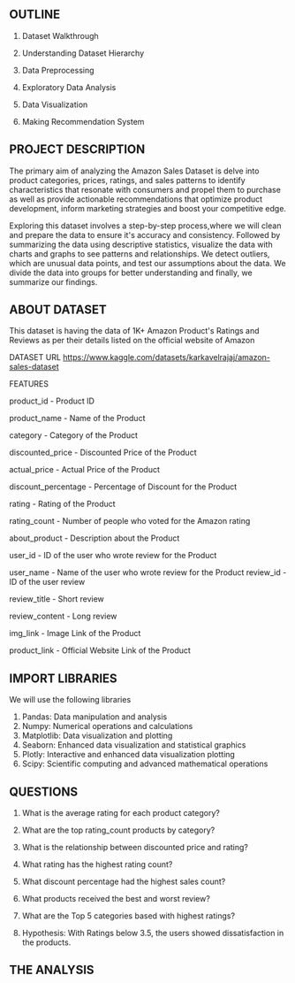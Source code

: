 ## OUTLINE
1. Dataset Walkthrough

2. Understanding Dataset Hierarchy

3. Data Preprocessing

4. Exploratory Data Analysis

5. Data Visualization

6. Making Recommendation System


## PROJECT DESCRIPTION

The primary aim of analyzing the Amazon Sales Dataset is delve into product categories, prices, ratings, and sales patterns to identify characteristics that resonate with consumers and propel them to purchase as well as provide actionable recommendations that optimize product development, inform marketing strategies and boost your competitive edge.

Exploring this dataset involves a step-by-step process,where we will clean and prepare the data to ensure it's accuracy and consistency. Followed by summarizing the data using descriptive statistics, visualize the data with charts and graphs to see patterns and relationships. We detect outliers, which are unusual data points, and test our assumptions about the data. We divide the data into groups for better understanding and finally, we summarize our findings.


## ABOUT DATASET

This dataset is having the data of 1K+ Amazon Product's Ratings and Reviews as per their details listed on the official website of Amazon

DATASET URL
https://www.kaggle.com/datasets/karkavelrajaj/amazon-sales-dataset

FEATURES

product_id - Product ID

product_name - Name of the Product

category - Category of the Product

discounted_price - Discounted Price of the Product

actual_price - Actual Price of the Product

discount_percentage - Percentage of Discount for the Product

rating - Rating of the Product

rating_count - Number of people who voted for the Amazon rating

about_product - Description about the Product

user_id - ID of the user who wrote review for the Product

user_name - Name of the user who wrote review for the Product
review_id - ID of the user review

review_title - Short review

review_content - Long review

img_link - Image Link of the Product

product_link - Official Website Link of the Product

## IMPORT LIBRARIES

We will use the following libraries
1. Pandas: Data manipulation and analysis
2. Numpy: Numerical operations and calculations
3. Matplotlib: Data visualization and plotting
4. Seaborn: Enhanced data visualization and statistical graphics
5. Plotly: Interactive and enhanced data visualization plotting
6. Scipy: Scientific computing and advanced mathematical operations

## QUESTIONS

1. What is the average rating for each product category?

2. What are the top rating_count products by category?

3. What is the relationship between discounted price and rating?

4. What rating has the highest rating count?

5. What discount percentage had the highest sales count?

6. What products received the best and worst review?

7. What are the Top 5 categories based with highest ratings?

8. Hypothesis: With Ratings below 3.5, the users showed dissatisfaction in the products.

## THE ANALYSIS
